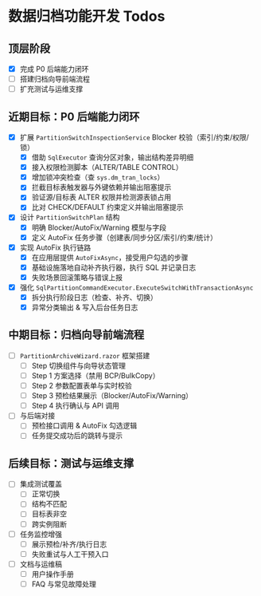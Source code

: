﻿# 数据归档功能开发 Todos

## 顶层阶段
- [x] 完成 P0 后端能力闭环
- [ ] 搭建归档向导前端流程
- [ ] 扩充测试与运维支撑

## 近期目标：P0 后端能力闭环
- [x] 扩展 `PartitionSwitchInspectionService` Blocker 校验（索引/约束/权限/锁）
  - [x] 借助 `SqlExecutor` 查询分区对象，输出结构差异明细
  - [x] 接入权限检测脚本（ALTER/TABLE CONTROL）
  - [x] 增加锁冲突检查（查 `sys.dm_tran_locks`）
  - [x] 拦截目标表触发器与外键依赖并输出阻塞提示
  - [x] 验证源/目标表 ALTER 权限并检测源表锁占用
  - [x] 比对 CHECK/DEFAULT 约束定义并输出阻塞提示
- [x] 设计 `PartitionSwitchPlan` 结构
  - [x] 明确 Blocker/AutoFix/Warning 模型与字段
  - [x] 定义 AutoFix 任务步骤（创建表/同步分区/索引/约束/统计）
- [x] 实现 AutoFix 执行链路
  - [x] 在应用层提供 `AutoFixAsync`，接受用户勾选的步骤
  - [x] 基础设施落地自动补齐执行器，执行 SQL 并记录日志
  - [x] 失败场景回滚策略与错误上报
- [x] 强化 `SqlPartitionCommandExecutor.ExecuteSwitchWithTransactionAsync`
  - [x] 拆分执行阶段日志（检查、补齐、切换）
  - [x] 异常分类输出 & 写入后台任务日志

## 中期目标：归档向导前端流程
- [ ] `PartitionArchiveWizard.razor` 框架搭建
  - [ ] Step 切换组件与向导状态管理
  - [ ] Step 1 方案选择（禁用 BCP/BulkCopy）
  - [ ] Step 2 参数配置表单与实时校验
  - [ ] Step 3 预检结果展示（Blocker/AutoFix/Warning）
  - [ ] Step 4 执行确认与 API 调用
- [ ] 与后端对接
  - [ ] 预检接口调用 & AutoFix 勾选逻辑
  - [ ] 任务提交成功后的跳转与提示

## 后续目标：测试与运维支撑
- [ ] 集成测试覆盖
  - [ ] 正常切换
  - [ ] 结构不匹配
  - [ ] 目标表非空
  - [ ] 跨实例阻断
- [ ] 任务监控增强
  - [ ] 展示预检/补齐/执行日志
  - [ ] 失败重试与人工干预入口
- [ ] 文档与运维稿
  - [ ] 用户操作手册
  - [ ] FAQ 与常见故障处理
